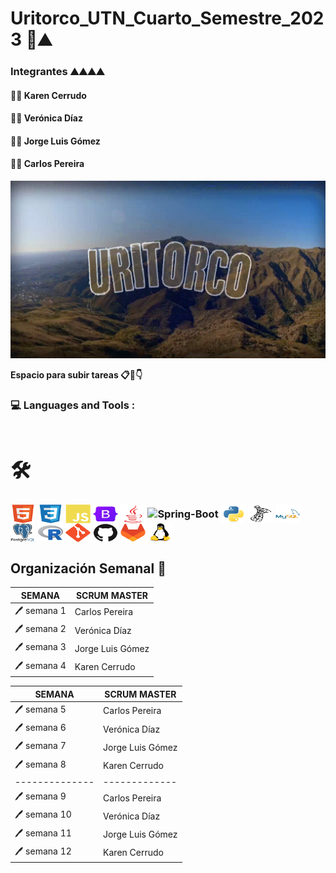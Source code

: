 # Uritorco_UTN_Cuarto_Semestre_2023 👋⛰️

### Integrantes ⛰️⛰️⛰️⛰️
#### 👨‍💻 Karen Cerrudo
#### 👨‍💻 Verónica Díaz
#### 👩‍💻 Jorge Luis Gómez
#### 👩‍💻 Carlos Pereira
![logo](https://github.com/CodeSystem2022/Uritorco_UTN_Tercer_Semestre_2023/blob/main/logo_static.gif)

**Espacio para subir tareas 📋📌👇**<div>
  <h3> 💻 Languages and Tools :
             <div style="display: inline_block"><br>
  <h1>🛠</h1>
   <img align="center" alt="HTML" height="30" width="40" src="https://raw.githubusercontent.com/devicons/devicon/master/icons/html5/html5-original.svg">
  <img align="center" alt="CSS" height="30" width="40" src="https://raw.githubusercontent.com/devicons/devicon/master/icons/css3/css3-original.svg">
  <img align="center" alt="JavaScript" height="30" width="40" src="https://raw.githubusercontent.com/devicons/devicon/master/icons/javascript/javascript-plain.svg">
  <img align="center" alt="bootstrap" height="30" width="40" src="https://raw.githubusercontent.com/devicons/devicon/master/icons/bootstrap/bootstrap-original.svg">
  <img align="center" alt="Java" height="30" width="40" src="https://raw.githubusercontent.com/devicons/devicon/master/icons/java/java-plain.svg">
  <img align="center" alt="Spring-Boot" height="30" width="40" src="https://i.postimg.cc/KzPHWxqN/Spring.png">
  <img align="center" alt="Python" height="30" width="40" src="https://raw.githubusercontent.com/devicons/devicon/master/icons/python/python-original.svg">
  <img align="center" alt="sqlserver" height="30" width="40" src="https://raw.githubusercontent.com/devicons/devicon/master/icons/microsoftsqlserver/microsoftsqlserver-plain.svg">
  <img align="center" alt="Mysql" height="30" width="40" src="https://raw.githubusercontent.com/devicons/devicon/master/icons/mysql/mysql-original-wordmark.svg">
  <img align="center" alt="PostgreSQL" height="30" width="40" src="https://raw.githubusercontent.com/devicons/devicon/master/icons/postgresql/postgresql-original-wordmark.svg">
  <img align="center" alt="r" height="30" width="40" src="https://raw.githubusercontent.com/devicons/devicon/master/icons/r/r-original.svg">
  <img align="center" alt="Git" height="30" width="40" src="https://raw.githubusercontent.com/devicons/devicon/master/icons/git/git-plain.svg">
  <img align="center" alt="GitHub" height="30" width="40" src="https://raw.githubusercontent.com/devicons/devicon/master/icons/github/github-original.svg">
  <img align="center" alt="GitLab" height="30" width="40" src="https://raw.githubusercontent.com/devicons/devicon/master/icons/gitlab/gitlab-original.svg">
  <img align="center" alt="Linux" height="30" width="40" src="https://raw.githubusercontent.com/devicons/devicon/master/icons/linux/linux-original.svg">
  
</div>

## Organización Semanal 🎫 
    

| SEMANA        | SCRUM MASTER  |
|-------------- | ------------- |
| 🖊️ semana 1   | Carlos Pereira  |
| 🖊️ semana 2   | Verónica Díaz   |
| 🖊️ semana 3	  | Jorge Luis Gómez|
| 🖊️ semana 4	  | Karen Cerrudo   | 

| SEMANA        | SCRUM MASTER  |
|-------------- | ------------- |
| 🖊️ semana 5   | Carlos Pereira  |
| 🖊️ semana 6   | Verónica Díaz   |
| 🖊️ semana 7	  | Jorge Luis Gómez|
| 🖊️ semana 8	  | Karen Cerrudo   |
|-------------- | ------------- |
| 🖊️ semana 9   | Carlos Pereira  |
| 🖊️ semana 10   | Verónica Díaz   |
| 🖊️ semana 11  | Jorge Luis Gómez|
| 🖊️ semana 12	  | Karen Cerrudo   |
